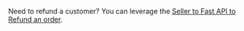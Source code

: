 Need to refund a customer? You can leverage the <a href="/developer-portal/for-developers/custom-integration/fast-api/seller-to-fast-api/docs/#operation/ExternalOrderManagementService_RefundOrder">Seller to Fast API to Refund an order</a>.
